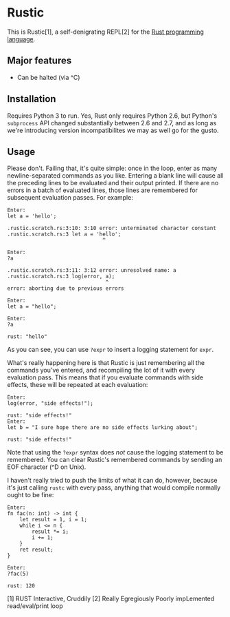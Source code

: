 # Rustic

This is Rustic[1], a self-denigrating REPL[2] for the [Rust programming language](https://github.com/mozilla/rust).

## Major features

 * Can be halted (via ^C)

## Installation

Requires Python 3 to run. Yes, Rust only requires Python 2.6, but Python's `subprocess` API changed substantially between 2.6 and 2.7, and as long as we're introducing version incompatibilites we may as well go for the gusto.

## Usage

Please don't. Failing that, it's quite simple: once in the loop, enter as many newline-separated commands as you like. Entering a blank line will cause all the preceding lines to be evaluated and their output printed. If there are no errors in a batch of evaluated lines, those lines are remembered for subsequent evaluation passes. For example:

    Enter:
    let a = 'hello';
    
    .rustic.scratch.rs:3:10: 3:10 error: unterminated character constant
    .rustic.scratch.rs:3 let a = 'hello';
                                   ^
    
    Enter:
    ?a
    
    .rustic.scratch.rs:3:11: 3:12 error: unresolved name: a
    .rustic.scratch.rs:3 log(error, a);
                                    ^
    error: aborting due to previous errors
    
    Enter:
    let a = "hello";
    
    Enter:
    ?a
    
    rust: "hello"

As you can see, you can use `?expr` to insert a logging statement for `expr`. 

What's really happening here is that Rustic is just remembering all the commands you've entered, and recompiling the lot of it with every evaluation pass. This means that if you evaluate commands with side effects, these will be repeated at each evaluation:

    Enter:
    log(error, "side effects!");
    
    rust: "side effects!"
    Enter:
    let b = "I sure hope there are no side effects lurking about";
    
    rust: "side effects!"

Note that using the `?expr` syntax does *not* cause the logging statement to be remembered. You can clear Rustic's remembered commands by sending an EOF character (^D on Unix).

I haven't really tried to push the limits of what it can do, however, because it's just calling `rustc` with every pass, anything that would compile normally ought to be fine:

    Enter:
    fn fac(n: int) -> int {        
        let result = 1, i = 1;
        while i <= n {
            result *= i;
            i += 1;
        }
        ret result;
    }

    Enter:
    ?fac(5)
    
    rust: 120

[1] RUST Interactive, Cruddily
[2] Really Egregiously Poorly impLemented read/eval/print loop
